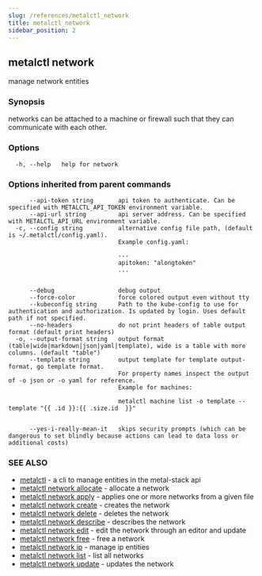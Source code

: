 ```yaml
---
slug: /references/metalctl_network
title: metalctl_network
sidebar_position: 2
---
```


## metalctl network

manage network entities

### Synopsis

networks can be attached to a machine or firewall such that they can communicate with each other.

### Options

```
  -h, --help   help for network
```

### Options inherited from parent commands

```
      --api-token string       api token to authenticate. Can be specified with METALCTL_API_TOKEN environment variable.
      --api-url string         api server address. Can be specified with METALCTL_API_URL environment variable.
  -c, --config string          alternative config file path, (default is ~/.metalctl/config.yaml).
                               Example config.yaml:
                               
                               ---
                               apitoken: "alongtoken"
                               ...
                               
                               
      --debug                  debug output
      --force-color            force colored output even without tty
      --kubeconfig string      Path to the kube-config to use for authentication and authorization. Is updated by login. Uses default path if not specified.
      --no-headers             do not print headers of table output format (default print headers)
  -o, --output-format string   output format (table|wide|markdown|json|yaml|template), wide is a table with more columns. (default "table")
      --template string        output template for template output-format, go template format.
                               For property names inspect the output of -o json or -o yaml for reference.
                               Example for machines:
                               
                               metalctl machine list -o template --template "{{ .id }}:{{ .size.id  }}"
                               
                               
      --yes-i-really-mean-it   skips security prompts (which can be dangerous to set blindly because actions can lead to data loss or additional costs)
```

### SEE ALSO

* [metalctl](./metalctl.md)	 - a cli to manage entities in the metal-stack api
* [metalctl network allocate](./metalctl_network_allocate.md)	 - allocate a network
* [metalctl network apply](./metalctl_network_apply.md)	 - applies one or more networks from a given file
* [metalctl network create](./metalctl_network_create.md)	 - creates the network
* [metalctl network delete](./metalctl_network_delete.md)	 - deletes the network
* [metalctl network describe](./metalctl_network_describe.md)	 - describes the network
* [metalctl network edit](./metalctl_network_edit.md)	 - edit the network through an editor and update
* [metalctl network free](./metalctl_network_free.md)	 - free a network
* [metalctl network ip](./metalctl_network_ip.md)	 - manage ip entities
* [metalctl network list](./metalctl_network_list.md)	 - list all networks
* [metalctl network update](./metalctl_network_update.md)	 - updates the network

